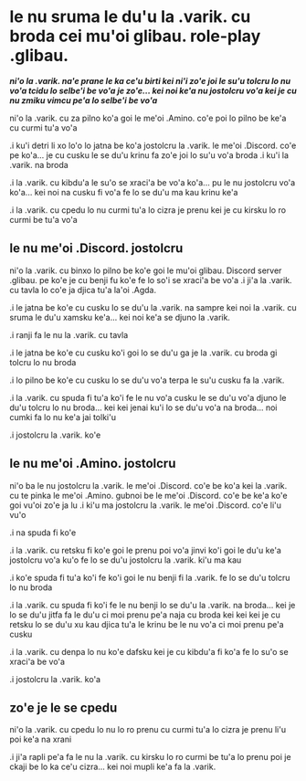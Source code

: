 le nu sruma le du'u la .varik. cu broda cei mu'oi glibau. role-play .glibau.
============================================================================

***ni'o la .varik. na'e prane le ka ce'u birti kei ni'i zo'e joi le su'u tolcru lo nu vo'a tcidu lo selbe'i be vo'a je zo'e... kei noi ke'a nu jostolcru vo'a kei je cu nu zmiku vimcu pe'a lo selbe'i be vo'a***

ni'o la .varik. cu za pilno ko'a goi le me'oi .Amino. co'e poi lo pilno be ke'a cu curmi tu'a vo'a

.i ku'i detri li xo lo'o lo jatna be ko'a jostolcru la .varik. le me'oi .Discord. co'e pe ko'a... je cu cusku le se du'u krinu fa zo'e joi lo su'u vo'a broda  .i ku'i la .varik. na broda

.i la .varik. cu kibdu'a le su'o se xraci'a be vo'a ko'a... pu le nu jostolcru vo'a ko'a... kei noi na cusku fi vo'a fe lo se du'u ma kau krinu ke'a

.i la .varik. cu cpedu lo nu curmi tu'a lo cizra je prenu kei je cu kirsku lo ro curmi be tu'a vo'a

## le nu me'oi .Discord. jostolcru
ni'o la .varik. cu binxo lo pilno be ko'e goi le mu'oi glibau. Discord server .glibau. pe ko'e je cu benji fu ko'e fe lo so'i se xraci'a be vo'a  .i ji'a la .varik. cu tavla lo co'e ja djica tu'a la'oi .Agda.

.i le jatna be ko'e cu cusku lo se du'u la .varik. na sampre kei noi la .varik. cu sruma le du'u xamsku ke'a... kei noi ke'a se djuno la .varik.

.i ranji fa le nu la .varik. cu tavla

.i le jatna be ko'e cu cusku ko'i goi lo se du'u ga je la .varik. cu broda gi tolcru lo nu broda

.i lo pilno be ko'e cu cusku lo se du'u vo'a terpa le su'u cusku fa la .varik.

.i la .varik. cu spuda fi tu'a ko'i fe le nu vo'a cusku le se du'u vo'a djuno le du'u tolcru lo nu broda... kei kei jenai ku'i lo se du'u vo'a na broda... noi cumki fa lo nu ke'a jai tolki'u

.i jostolcru la .varik. ko'e

## le nu me'oi .Amino. jostolcru
ni'o ba le nu jostolcru la .varik. le me'oi .Discord. co'e be ko'a kei la .varik. cu te pinka le me'oi .Amino. gubnoi be le me'oi .Discord. co'e be ke'a ko'e goi vu'oi zo'e ja lu .i ki'u ma jostolcru la .varik. le me'oi .Discord. co'e li'u vu'o

.i na spuda fi ko'e

.i la .varik. cu retsku fi ko'e goi le prenu poi vo'a jinvi ko'i goi le du'u ke'a jostolcru vo'a ku'o fe lo se du'u jostolcru la .varik. ki'u ma kau

.i ko'e spuda fi tu'a ko'i fe ko'i goi le nu benji fi la .varik. fe lo se du'u tolcru lo nu broda

.i la .varik. cu spuda fi ko'i fe le nu benji lo se du'u la .varik. na broda... kei je lo se du'u jitfa fa le du'u ci moi prenu pe'a naja cu broda kei kei kei je cu retsku lo se du'u xu kau djica tu'a le krinu be le nu vo'a ci moi prenu pe'a cusku

.i la .varik. cu denpa lo nu ko'e dafsku kei je cu kibdu'a fi ko'a fe lo su'o se xraci'a be vo'a

.i jostolcru la .varik. ko'a

## zo'e je le se cpedu
ni'o la .varik. cu cpedu lo nu lo ro prenu cu curmi tu'a lo cizra je prenu li'u poi ke'a na xrani

.i ji'a rapli pe'a fa le nu la .varik. cu kirsku lo ro curmi be tu'a lo prenu poi je ckaji be lo ka ce'u cizra... kei noi mupli ke'a fa la .varik.
